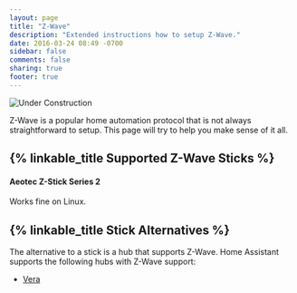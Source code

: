 ```yaml
---
layout: page
title: "Z-Wave"
description: "Extended instructions how to setup Z-Wave."
date: 2016-03-24 08:49 -0700
sidebar: false
comments: false
sharing: true
footer: true
---
```


![Under Construction](https://i.imgur.com/WkBB4BV.gif)

Z-Wave is a popular home automation protocol that is not always straightforward to setup. This page will try to help you make sense of it all.

## {% linkable_title Supported Z-Wave Sticks %}

#### Aeotec Z-Stick Series 2

Works fine on Linux.


## {% linkable_title Stick Alternatives %}

The alternative to a stick is a hub that supports Z-Wave. Home Assistant supports the following hubs with Z-Wave support:

 - [Vera](/components/vera/)
